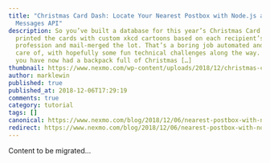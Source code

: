 ```yaml
---
title: "Christmas Card Dash: Locate Your Nearest Postbox with Node.js and the
  Messages API"
description: So you’ve built a database for this year’s Christmas Card list,
  printed the cards with custom xkcd cartoons based on each recipient’s
  profession and mail-merged the lot. That’s a boring job automated and taken
  care of, with hopefully some fun technical challenges along the way. Except
  you have now had a backpack full of Christmas […]
thumbnail: https://www.nexmo.com/wp-content/uploads/2018/12/christmas-card-dash.png
author: marklewin
published: true
published_at: 2018-12-06T17:29:19
comments: true
category: tutorial
tags: []
canonical: https://www.nexmo.com/blog/2018/12/06/nearest-postbox-with-node-js-nexmo-messages-api-dr
redirect: https://www.nexmo.com/blog/2018/12/06/nearest-postbox-with-node-js-nexmo-messages-api-dr
---
```

Content to be migrated...

